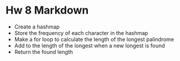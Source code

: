 # Hw 8 Markdown
- Create a hashmap
- Store the frequency of each character in the hashmap
- Make a for loop to calculate the length of the longest palindrome
- Add to the length of the longest when a new longest is found
- Return the found length
